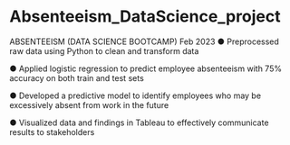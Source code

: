 # Absenteeism_DataScience_project
ABSENTEEISM (DATA SCIENCE BOOTCAMP) Feb 2023
● Preprocessed raw data using Python to clean and transform data

● Applied logistic regression to predict employee absenteeism with 75% accuracy on both train and test sets

● Developed a predictive model to identify employees who may be excessively absent from work in the future

● Visualized data and findings in Tableau to effectively communicate results to stakeholders
